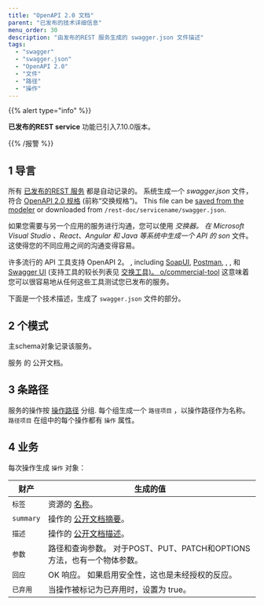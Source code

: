 ```yaml
---
title: "OpenAPI 2.0 文档"
parent: "已发布的技术详细信息"
menu_order: 30
description: "由发布的REST 服务生成的 swagger.json 文件描述"
tags:
  - "swagger"
  - "swagger.json"
  - "OpenAPI 2.0"
  - "文件"
  - "路径"
  - "操作"
---
```


{{% alert type="info" %}}

**已发布的REST service** 功能已引入7.10.0版本。

{{% /报警 %}}

## 1 导言

所有 [已发布的REST 服务](published-rest-service) 都是自动记录的。 系统生成一个 *swagger.json* 文件，符合 [OpenAPI 2.0 规格](https://github.com/OAI/OpenAPI-Specification/blob/master/versions/2.0.md) (前称“交换规格”)。 This file can be [saved from the modeler](published-rest-service#export-swagger-json) or downloaded from `/rest-doc/servicename/swagger.json`.

如果您需要与另一个应用的服务进行沟通，您可以使用 *交换器。 在 Microsoft Visual Studio 、React、Angular 和 Java 等系统中生成一个 API 的 son* 文件。 这使得您的不同应用之间的沟通变得容易。

许多流行的 API 工具支持 OpenAPI 2。 , including [SoapUI](https://www.soapui.org/), [Postman](https://www.getpostman.com/), , , 和 [Swagger UI](https://swagger.io/swagger-ui/) (支持工具的较长列表见 [交换工具)。 o/commercial-tool](https://swagger.io/commercial-tools/) 这意味着您可以很容易地从任何这些工具测试您已发布的服务。

下面是一个技术描述，生成了 `swagger.json` 文件的部分。

## 2 个模式

主schema对象记录该服务。

服务</a> 的 公开文档。</td> </tr> 

</tbody> </table> 



## 3 条路径

服务的操作按 [操作路径](published-rest-operation#operation-path) 分组. 每个组生成一个 `路径项目` ，以操作路径作为名称。 `路径项目` 在组中的每个操作都有 `操作` 属性。



## 4 业务

每次操作生成 `操作` 对象：

| 财产        | 生成的值                                                |
| --------- | --------------------------------------------------- |
| `标签`      | 资源的 [名称](published-rest-resource#name)。             |
| `summary` | 操作的 [公开文档摘要](published-rest-operation#summary)。     |
| `描述`      | 操作的 [公开文档描述](published-rest-operation#description)。 |
| `参数`      | 路径和查询参数。 对于POST、PUT、PATCH和OPTIONS 方法，也有一个物体参数。      |
| `回应`      | OK 响应。 如果启用安全性，这也是未经授权的反应。                          |
| `已弃用`     | 当操作被标记为已弃用时，设置为 true。                               |
